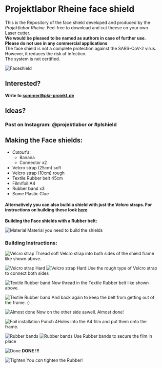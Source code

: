 # Projektlabor Rheine face shield

This is the Repository of the face shield developed and produced by the *Projektlabor Rheine*.
Feel free to download and cut theese on your own Laser cutter. <br>
**We would be pleased to be named as authors in case of further use.**
**Please do not use in any commercial applications** <br>
The face shield is not a complete protection against the SARS-CoV-2 virus. However, it reduces the risk of infection. <br>
The system is not certified.

![Faceshield](bilder/Instruktionen/20200420_193050_comp.jpg)

## Interested?
**Write to sommer@pkr-projekt.de**

## Ideas?
### Post on Instagram: @projektlabor or #plshield

## Making the Face shields:
- *Cutout's*:
   - Banana
   - Connector x2
- Velcro strap (25cm) soft
- Velcro strap (10cm) rough
- Textile Rubber belt 45cm
- Film/foil A4
- Rubber band x3
- Some Plastic Glue

#### Alternatively you can also build a shield with just the Velcro straps. For instructions on building these look [here](./Klettshields.md)

**Building the Face shields with a Rubber belt:**

![Material](bilder/Instruktionen/20200420_192046_comp.jpg)
Material you need to build the shields

### Building Instructions:

![Velcro strap](bilder/Instruktionen/IMG_20200420_192251_comp.jpg)
Thread soft Velcro strap into both sides of the shield frame like shown above.

![Velcro strap Hard](bilder/Instruktionen/IMG_20200420_192312_comp.jpg)
![Velcro strap Hard](bilder/Instruktionen/IMG_20200420_192335_comp.jpg)
Use the rough type of Velcro strap to connect both sides


![Textile Rubber band](bilder/Instruktionen/IMG_20200420_192434_comp.jpg)
Now thread in the Textile Rubber belt like shown above.

![Textile Rubber band](bilder/Instruktionen/IMG_20200420_192534_comp.jpg)
And back again to keep the belt from getting out of the frame. :)

![Almost done](bilder/Instruktionen/IMG_20200420_192619_comp.jpg)
Now on the other side aswell. Almost done!

![Foil installation](bilder/Instruktionen/IMG_20200420_192639_comp.jpg)
Punch 4Holes into the A4 film and put them onto the frame. 

![Rubber bands](bilder/Instruktionen/IMG_20200420_192645_comp.jpg)
![Rubber bands](bilder/Instruktionen/IMG_20200420_192733_comp.jpg)
Use Rubber bands to secure the film in place

![Done](bilder/Instruktionen/IMG_20200420_193019_comp.jpg)
**DONE !!!**

![Tighten](bilder/Instruktionen/IMG_20200420_193055_comp.jpg)
You *can* tighten the Rubber!





